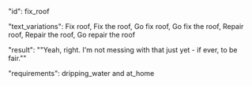 "id": fix_roof

"text_variations":
Fix roof, Fix the roof, Go fix roof, Go fix the roof, Repair roof, Repair the roof, Go repair the roof

"result":
""Yeah, right. I'm not messing with that just yet - if ever, to be fair.""

"requirements": dripping_water and at_home